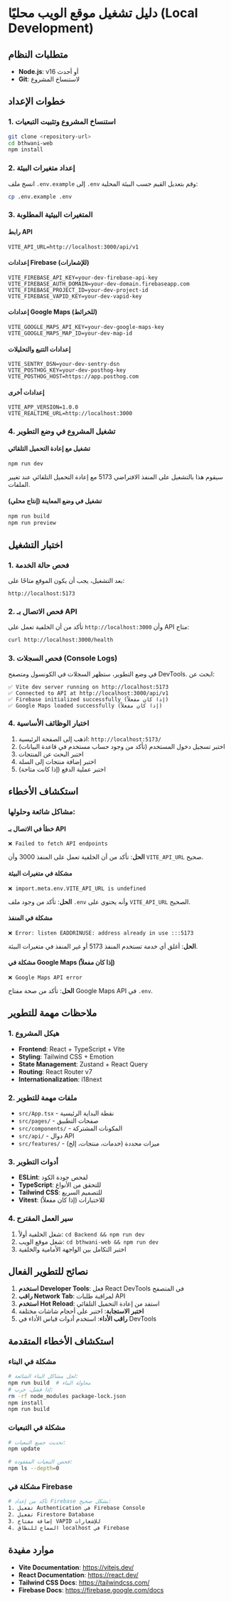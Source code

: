 # دليل تشغيل موقع الويب محليًا (Local Development)

## متطلبات النظام
- **Node.js**: v16 أو أحدث
- **Git**: لاستنساخ المشروع

## خطوات الإعداد

### 1. استنساخ المشروع وتثبيت التبعيات
```bash
git clone <repository-url>
cd bthwani-web
npm install
```

### 2. إعداد متغيرات البيئة
انسخ ملف `.env.example` إلى `.env` وقم بتعديل القيم حسب البيئة المحلية:

```bash
cp .env.example .env
```

### 3. المتغيرات البيئية المطلوبة

#### رابط API
```env
VITE_API_URL=http://localhost:3000/api/v1
```

#### إعدادات Firebase (للإشعارات)
```env
VITE_FIREBASE_API_KEY=your-dev-firebase-api-key
VITE_FIREBASE_AUTH_DOMAIN=your-dev-domain.firebaseapp.com
VITE_FIREBASE_PROJECT_ID=your-dev-project-id
VITE_FIREBASE_VAPID_KEY=your-dev-vapid-key
```

#### إعدادات Google Maps (للخرائط)
```env
VITE_GOOGLE_MAPS_API_KEY=your-dev-google-maps-key
VITE_GOOGLE_MAPS_MAP_ID=your-dev-map-id
```

#### إعدادات التتبع والتحليلات
```env
VITE_SENTRY_DSN=your-dev-sentry-dsn
VITE_POSTHOG_KEY=your-dev-posthog-key
VITE_POSTHOG_HOST=https://app.posthog.com
```

#### إعدادات أخرى
```env
VITE_APP_VERSION=1.0.0
VITE_REALTIME_URL=http://localhost:3000
```

### 4. تشغيل المشروع في وضع التطوير

#### تشغيل مع إعادة التحميل التلقائي
```bash
npm run dev
```

سيقوم هذا بالتشغيل على المنفذ الافتراضي 5173 مع إعادة التحميل التلقائي عند تغيير الملفات.

#### تشغيل في وضع المعاينة (إنتاج محلي)
```bash
npm run build
npm run preview
```

## اختبار التشغيل

### 1. فحص حالة الخدمة
بعد التشغيل، يجب أن يكون الموقع متاحًا على:
```
http://localhost:5173
```

### 2. فحص الاتصال بـ API
تأكد من أن الخلفية تعمل على `http://localhost:3000` وأن API متاح:
```bash
curl http://localhost:3000/health
```

### 3. فحص السجلات (Console Logs)
في وضع التطوير، ستظهر السجلات في الكونسول ومتصفح DevTools. ابحث عن:
```
✅ Vite dev server running on http://localhost:5173
✅ Connected to API at http://localhost:3000/api/v1
✅ Firebase initialized successfully (إذا كان مفعلاً)
✅ Google Maps loaded successfully (إذا كان مفعلاً)
```

### 4. اختبار الوظائف الأساسية
1. اذهب إلى الصفحة الرئيسية: `http://localhost:5173/`
2. اختبر تسجيل دخول المستخدم (تأكد من وجود حساب مستخدم في قاعدة البيانات)
3. اختبر البحث عن المنتجات
4. اختبر إضافة منتجات إلى السلة
5. اختبر عملية الدفع (إذا كانت متاحة)

## استكشاف الأخطاء

### مشاكل شائعة وحلولها:

#### خطأ في الاتصال بـ API
```
❌ Failed to fetch API endpoints
```
**الحل**: تأكد من أن الخلفية تعمل على المنفذ 3000 وأن `VITE_API_URL` صحيح.

#### مشكلة في متغيرات البيئة
```
❌ import.meta.env.VITE_API_URL is undefined
```
**الحل**: تأكد من وجود ملف `.env` وأنه يحتوي على `VITE_API_URL` الصحيح.

#### مشكلة في المنفذ
```
❌ Error: listen EADDRINUSE: address already in use :::5173
```
**الحل**: أغلق أي خدمة تستخدم المنفذ 5173 أو غير المنفذ في متغيرات البيئة.

#### مشكلة في Google Maps (إذا كان مفعلاً)
```
❌ Google Maps API error
```
**الحل**: تأكد من صحة مفتاح Google Maps API في `.env`.

## ملاحظات مهمة للتطوير

### 1. هيكل المشروع
- **Frontend**: React + TypeScript + Vite
- **Styling**: Tailwind CSS + Emotion
- **State Management**: Zustand + React Query
- **Routing**: React Router v7
- **Internationalization**: i18next

### 2. ملفات مهمة للتطوير
- `src/App.tsx` - نقطة البداية الرئيسية
- `src/pages/` - صفحات التطبيق
- `src/components/` - المكونات المشتركة
- `src/api/` - دوال API
- `src/features/` - ميزات محددة (خدمات، منتجات، إلخ)

### 3. أدوات التطوير
- **ESLint**: لفحص جودة الكود
- **TypeScript**: للتحقق من الأنواع
- **Tailwind CSS**: للتصميم السريع
- **Vitest**: للاختبارات (إذا كان مفعلاً)

### 4. سير العمل المقترح
1. شغل الخلفية أولاً: `cd Backend && npm run dev`
2. شغل موقع الويب: `cd bthwani-web && npm run dev`
3. اختبر التكامل بين الواجهة الأمامية والخلفية

## نصائح للتطوير الفعال

1. **استخدم Developer Tools**: فعل React DevTools في المتصفح
2. **راقب Network Tab**: لمراقبة طلبات API
3. **استخدم Hot Reload**: استفد من إعادة التحميل التلقائي
4. **اختبر الاستجابة**: اختبر على أحجام شاشات مختلفة
5. **راقب الأداء**: استخدم أدوات قياس الأداء في DevTools

## استكشاف الأخطاء المتقدمة

### مشكلة في البناء
```bash
# لحل مشاكل البناء الشائعة:
npm run build  # محاولة البناء
# إذا فشل، جرب:
rm -rf node_modules package-lock.json
npm install
npm run build
```

### مشكلة في التبعيات
```bash
# تحديث جميع التبعيات:
npm update

# فحص التبعيات المفقودة:
npm ls --depth=0
```

### مشكلة في Firebase
```bash
# تأكد من إعداد Firebase بشكل صحيح:
1. تفعيل Authentication في Firebase Console
2. تفعيل Firestore Database
3. إضافة مفتاح VAPID للإشعارات
4. السماح للنطاق localhost في Firebase
```

## موارد مفيدة

- **Vite Documentation**: https://vitejs.dev/
- **React Documentation**: https://react.dev/
- **Tailwind CSS Docs**: https://tailwindcss.com/
- **Firebase Docs**: https://firebase.google.com/docs
